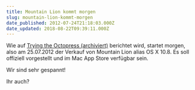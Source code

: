 ```yaml
---
title: Mountain Lion kommt morgen
slug: mountain-lion-kommt-morgen
date_published: 2012-07-24T21:18:03.000Z
date_updated: 2018-08-22T09:39:11.000Z
---
```


Wie auf [Trying the Octopress (archiviert)](http://web.archive.org/web/20120808235251/http://thafaker.hydra.uberspace.de:80/octopress/blog/2012/07/24/os-x-lion-kommt-morgen/) berichtet wird, startet morgen, also am 25.07.2012 der Verkauf von Mountain Lion alias OS X 10.8. Es soll offiziell vorgestellt und im Mac App Store verfügbar sein.

Wir sind sehr gespannt!

Ihr auch?
